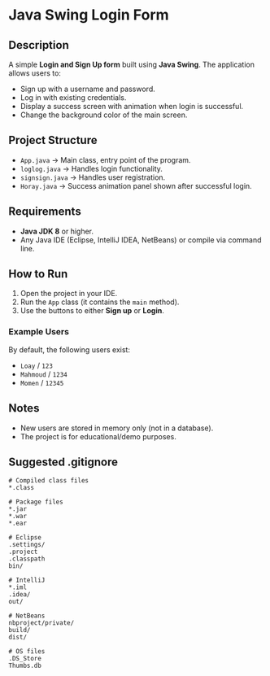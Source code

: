 # Java Swing Login Form

## Description
A simple **Login and Sign Up form** built using **Java Swing**. The application allows users to:
- Sign up with a username and password.
- Log in with existing credentials.
- Display a success screen with animation when login is successful.
- Change the background color of the main screen.

## Project Structure
- `App.java` → Main class, entry point of the program.
- `loglog.java` → Handles login functionality.
- `signsign.java` → Handles user registration.
- `Horay.java` → Success animation panel shown after successful login.

## Requirements
- **Java JDK 8** or higher.
- Any Java IDE (Eclipse, IntelliJ IDEA, NetBeans) or compile via command line.

## How to Run
1. Open the project in your IDE.
2. Run the `App` class (it contains the `main` method).
3. Use the buttons to either **Sign up** or **Login**.

### Example Users
By default, the following users exist:
- `Loay` / `123`
- `Mahmoud` / `1234`
- `Momen` / `12345`

## Notes
- New users are stored in memory only (not in a database).
- The project is for educational/demo purposes.

## Suggested .gitignore
```gitignore
# Compiled class files
*.class

# Package files
*.jar
*.war
*.ear

# Eclipse
.settings/
.project
.classpath
bin/

# IntelliJ
*.iml
.idea/
out/

# NetBeans
nbproject/private/
build/
dist/

# OS files
.DS_Store
Thumbs.db
```

